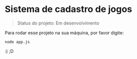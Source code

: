 <h1> Sistema de cadastro de jogos </h1>

> Status do projeto: Em desenvolvimento

Para rodar esse projeto na sua máquina, por favor digite:

```
node app.js
```

:) ;D
